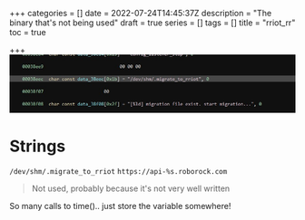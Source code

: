 +++
categories = []
date = 2022-07-24T14:45:37Z
description = "The binary that's not being used"
draft = true
series = []
tags = []
title = "rriot_rr"
toc = true

+++
![](/uploads/20220724-snipaste_2022-07-25_00-45-55.jpg)

# Strings

`/dev/shm/.migrate_to_rriot`
`https://api-%s.roborock.com`

> Not used, probably because it's not very well written

So many calls to time().. just store the variable somewhere!
